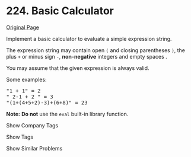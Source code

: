 # 224. Basic Calculator

[Original Page](https://leetcode.com/problems/basic-calculator/)

Implement a basic calculator to evaluate a simple expression string.

The expression string may contain open `(` and closing parentheses `)`, the plus `+` or minus sign `-`, **non-negative** integers and empty spaces .

You may assume that the given expression is always valid.

Some examples:  

<pre>"1 + 1" = 2
" 2-1 + 2 " = 3
"(1+(4+5+2)-3)+(6+8)" = 23
</pre>

**Note:** **Do not** use the `eval` built-in library function.

<div>

<div id="company_tags" class="btn btn-xs btn-warning">Show Company Tags</div>

<span class="hidebutton" style="display: none;">[Google](/company/google/)</span></div>

<div>

<div id="tags" class="btn btn-xs btn-warning">Show Tags</div>

<span class="hidebutton" style="display: none;">[Stack](/tag/stack/) [Math](/tag/math/)</span></div>

<div>

<div id="similar" class="btn btn-xs btn-warning">Show Similar Problems</div>

<span class="hidebutton" style="display: none;">[(M) Evaluate Reverse Polish Notation](/problems/evaluate-reverse-polish-notation/) [(M) Basic Calculator II](/problems/basic-calculator-ii/) [(M) Different Ways to Add Parentheses](/problems/different-ways-to-add-parentheses/) [(H) Expression Add Operators](/problems/expression-add-operators/)</span></div>